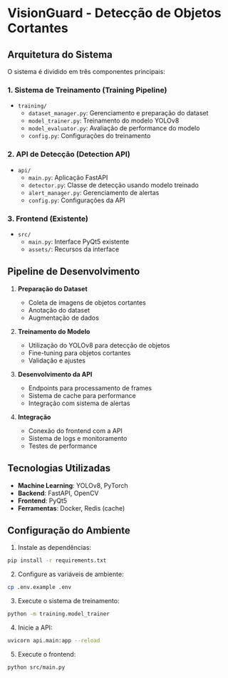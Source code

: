 # VisionGuard - Detecção de Objetos Cortantes

## Arquitetura do Sistema

O sistema é dividido em três componentes principais:

### 1. Sistema de Treinamento (Training Pipeline)
- `training/`
  - `dataset_manager.py`: Gerenciamento e preparação do dataset
  - `model_trainer.py`: Treinamento do modelo YOLOv8
  - `model_evaluator.py`: Avaliação de performance do modelo
  - `config.py`: Configurações do treinamento

### 2. API de Detecção (Detection API)
- `api/`
  - `main.py`: Aplicação FastAPI
  - `detector.py`: Classe de detecção usando modelo treinado
  - `alert_manager.py`: Gerenciamento de alertas
  - `config.py`: Configurações da API

### 3. Frontend (Existente)
- `src/`
  - `main.py`: Interface PyQt5 existente
  - `assets/`: Recursos da interface

## Pipeline de Desenvolvimento

1. **Preparação do Dataset**
   - Coleta de imagens de objetos cortantes
   - Anotação do dataset
   - Augmentação de dados

2. **Treinamento do Modelo**
   - Utilização do YOLOv8 para detecção de objetos
   - Fine-tuning para objetos cortantes
   - Validação e ajustes

3. **Desenvolvimento da API**
   - Endpoints para processamento de frames
   - Sistema de cache para performance
   - Integração com sistema de alertas

4. **Integração**
   - Conexão do frontend com a API
   - Sistema de logs e monitoramento
   - Testes de performance

## Tecnologias Utilizadas

- **Machine Learning**: YOLOv8, PyTorch
- **Backend**: FastAPI, OpenCV
- **Frontend**: PyQt5
- **Ferramentas**: Docker, Redis (cache)

## Configuração do Ambiente

1. Instale as dependências:
```bash
pip install -r requirements.txt
```

2. Configure as variáveis de ambiente:
```bash
cp .env.example .env
```

3. Execute o sistema de treinamento:
```bash
python -m training.model_trainer
```

4. Inicie a API:
```bash
uvicorn api.main:app --reload
```

5. Execute o frontend:
```bash
python src/main.py
